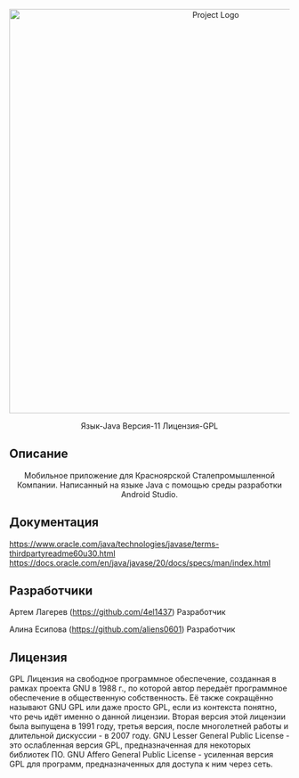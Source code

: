 <p align="center">
 <img src="https://ic.wampi.ru/2023/05/19/stal.jpg" alt="Project Logo" width="726">
</p>

<p align="center">
 Язык-Java Версия-11 Лицензия-GPL
 
</p>

## Описание 
<p align="center">
Мобильное приложение для Красноярской Сталепромышленной Компании. Написанный на языке Java с помощью среды разработки Android Studio.
</p>
 
## Документация

https://www.oracle.com/java/technologies/javase/terms-thirdpartyreadme60u30.html
https://docs.oracle.com/en/java/javase/20/docs/specs/man/index.html


## Разработчики

Артем Лагерев (https://github.com/4el1437) Разработчик 

Алина Есипова (https://github.com/aliens0601) Разработчик

## Лицензия
GPL
Лицензия на свободное программное обеспечение, созданная в рамках проекта GNU в 1988 г., по которой автор передаёт программное обеспечение в общественную собственность. Её также сокращённо называют GNU GPL или даже просто GPL, если из контекста понятно, что речь идёт именно о данной лицензии. Вторая версия этой лицензии была выпущена в 1991 году, третья версия, после многолетней работы и длительной дискуссии - в 2007 году. GNU Lesser General Public License - это ослабленная версия GPL, предназначенная для некоторых библиотек ПО. GNU Affero General Public License - усиленная версия GPL для программ, предназначенных для доступа к ним через сеть.
